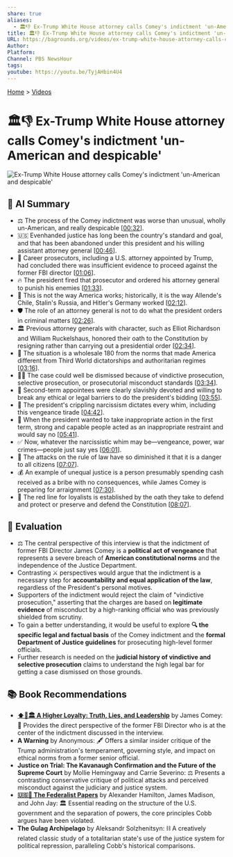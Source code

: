 ```yaml
---
share: true
aliases:
  - 🏛️👎 Ex-Trump White House attorney calls Comey's indictment 'un-American and despicable'
title: 🏛️👎 Ex-Trump White House attorney calls Comey's indictment 'un-American and despicable'
URL: https://bagrounds.org/videos/ex-trump-white-house-attorney-calls-comeys-indictment-un-american-and-despicable
Author:
Platform:
Channel: PBS NewsHour
tags:
youtube: https://youtu.be/TyjAHbin4U4
---
```

[Home](../index.md) > [Videos](./index.md)  
# 🏛️👎 Ex-Trump White House attorney calls Comey's indictment 'un-American and despicable'  
![Ex-Trump White House attorney calls Comey's indictment 'un-American and despicable'](https://youtu.be/TyjAHbin4U4)  
  
## 🤖 AI Summary  
  
* ⚖️ The process of the Comey indictment was worse than unusual, wholly un-American, and really despicable \[[00:32](http://www.youtube.com/watch?v=TyjAHbin4U4&t=32)].  
* 🇺🇸 Evenhanded justice has long been the country's standard and goal, and that has been abandoned under this president and his willing assistant attorney general \[[00:46](http://www.youtube.com/watch?v=TyjAHbin4U4&t=46)].  
* 🚫 Career prosecutors, including a U.S. attorney appointed by Trump, had concluded there was insufficient evidence to proceed against the former FBI director \[[01:06](http://www.youtube.com/watch?v=TyjAHbin4U4&t=66)].  
* 🔥 The president fired that prosecutor and ordered his attorney general to punish his enemies \[[01:33](http://www.youtube.com/watch?v=TyjAHbin4U4&t=93)].  
* 🚨 This is not the way America works; historically, it is the way Allende's Chile, Stalin's Russia, and Hitler's Germany worked \[[02:12](http://www.youtube.com/watch?v=TyjAHbin4U4&t=132)].  
* 🛡️ The role of an attorney general is not to do what the president orders in criminal matters \[[02:26](http://www.youtube.com/watch?v=TyjAHbin4U4&t=146)].  
* 🏛️ Previous attorney generals with character, such as Elliot Richardson and William Ruckelshaus, honored their oath to the Constitution by resigning rather than carrying out a presidential order \[[02:34](http://www.youtube.com/watch?v=TyjAHbin4U4&t=154)].  
* 🤯 The situation is a wholesale 180 from the norms that made America different from Third World dictatorships and authoritarian regimes \[[03:16](http://www.youtube.com/watch?v=TyjAHbin4U4&t=196)].  
* 👨‍⚖️ The case could well be dismissed because of vindictive prosecution, selective prosecution, or prosecutorial misconduct standards \[[03:34](http://www.youtube.com/watch?v=TyjAHbin4U4&t=214)].  
* 🤝 Second-term appointees were clearly slavishly devoted and willing to break any ethical or legal barriers to do the president's bidding \[[03:55](http://www.youtube.com/watch?v=TyjAHbin4U4&t=235)].  
* 👑 The president's crippling narcissism dictates every whim, including this vengeance tirade \[[04:42](http://www.youtube.com/watch?v=TyjAHbin4U4&t=282)].  
* 🛑 When the president wanted to take inappropriate action in the first term, strong and capable people acted as an inappropriate restraint and would say no \[[05:41](http://www.youtube.com/watch?v=TyjAHbin4U4&t=341)].  
* ✅ Now, whatever the narcissistic whim may be—vengeance, power, war crimes—people just say yes \[[06:01](http://www.youtube.com/watch?v=TyjAHbin4U4&t=361)].  
* 🚨 The attacks on the rule of law have so diminished it that it is a danger to all citizens \[[07:07](http://www.youtube.com/watch?v=TyjAHbin4U4&t=427)].  
* 💰 An example of unequal justice is a person presumably spending cash received as a bribe with no consequences, while James Comey is preparing for arraignment \[[07:30](http://www.youtube.com/watch?v=TyjAHbin4U4&t=450)].  
* 📜 The red line for loyalists is established by the oath they take to defend and protect or preserve and defend the Constitution \[[08:07](http://www.youtube.com/watch?v=TyjAHbin4U4&t=487)].  
  
## 🤔 Evaluation  
  
* ⚖️ The central perspective of this interview is that the indictment of former FBI Director James Comey is a **political act of vengeance** that represents a severe breach of **American constitutional norms** and the independence of the Justice Department.  
* Contrasting ⚔️ perspectives would argue that the indictment is a necessary step for **accountability and equal application of the law**, regardless of the President's personal motives.  
* Supporters of the indictment would reject the claim of "vindictive prosecution," asserting that the charges are based on **legitimate evidence** of misconduct by a high-ranking official who was previously shielded from scrutiny.  
* To gain a better understanding, it would be useful to explore **🔍 the specific legal and factual basis** of the Comey indictment and the **formal Department of Justice guidelines** for prosecuting high-level former officials.  
* Further research is needed on the **judicial history of vindictive and selective prosecution** claims to understand the high legal bar for getting a case dismissed on those grounds.  
  
## 📚 Book Recommendations  
  
* **[⬆️🤥🏛️ A Higher Loyalty: Truth, Lies, and Leadership](../books/a-higher-loyalty-truth-lies-and-leadership.md)** by James Comey: 📖 Provides the direct perspective of the former FBI Director who is at the center of the indictment discussed in the interview.  
* **A Warning** by Anonymous: 🖋️ Offers a similar insider critique of the Trump administration's temperament, governing style, and impact on ethical norms from a former senior official.  
* **Justice on Trial: The Kavanaugh Confirmation and the Future of the Supreme Court** by Mollie Hemingway and Carrie Severino: ⚖️ Presents a contrasting conservative critique of political attacks and perceived misconduct against the judiciary and justice system.  
* **[🇺🇸📜 The Federalist Papers](../books/the-federalist-papers.md)** by Alexander Hamilton, James Madison, and John Jay: 🏛️ Essential reading on the structure of the U.S. government and the separation of powers, the core principles Cobb argues have been violated.  
* **The Gulag Archipelago** by Aleksandr Solzhenitsyn: ⛓️ A creatively related classic study of a totalitarian state's use of the justice system for political repression, paralleling Cobb's historical comparisons.